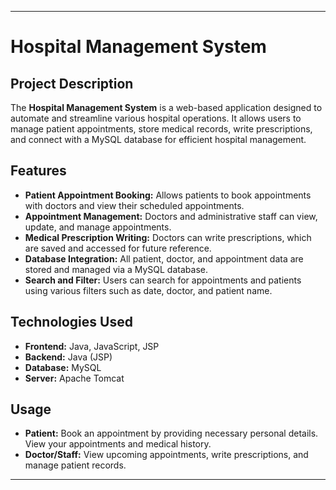 
---

# **Hospital Management System**

## **Project Description**

The **Hospital Management System** is a web-based application designed to automate and streamline various hospital operations. It allows users to manage patient appointments, store medical records, write prescriptions, and connect with a MySQL database for efficient hospital management.

## **Features**

- **Patient Appointment Booking:** Allows patients to book appointments with doctors and view their scheduled appointments.
- **Appointment Management:** Doctors and administrative staff can view, update, and manage appointments.
- **Medical Prescription Writing:** Doctors can write prescriptions, which are saved and accessed for future reference.
- **Database Integration:** All patient, doctor, and appointment data are stored and managed via a MySQL database.
- **Search and Filter:** Users can search for appointments and patients using various filters such as date, doctor, and patient name.

## **Technologies Used**

- **Frontend:** Java, JavaScript, JSP
- **Backend:** Java (JSP) 
- **Database:** MySQL 
- **Server:** Apache Tomcat

## **Usage**

- **Patient:** Book an appointment by providing necessary personal details. View your appointments and medical history.
- **Doctor/Staff:** View upcoming appointments, write prescriptions, and manage patient records.

---

